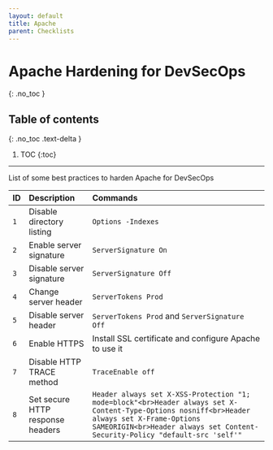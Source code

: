 ```yaml
---
layout: default
title: Apache
parent: Checklists
---
```


# Apache Hardening for DevSecOps
{: .no_toc }

## Table of contents
{: .no_toc .text-delta }

1. TOC
{:toc}

---

<span class="d-inline-block p-2 mr-1 v-align-middle bg-green-000"></span>List of some best practices to harden Apache for DevSecOps


| ID    | Description   | Commands   | 
|:---------------|:---------------------|:---------------------|
| `1` | Disable directory listing	 | `Options -Indexes` |
| `2` | Enable server signature | `ServerSignature On` |
| `3` | Disable server signature | `ServerSignature Off` |
| `4` | Change server header | `ServerTokens Prod` |
| `5` | Disable server header | `ServerTokens Prod` and `ServerSignature Off` |
| `6` | Enable HTTPS | Install SSL certificate and configure Apache to use it |
| `7` | Disable HTTP TRACE method | `TraceEnable off` |
| `8` | Set secure HTTP response headers | `Header always set X-XSS-Protection "1; mode=block"<br>Header always set X-Content-Type-Options nosniff<br>Header always set X-Frame-Options SAMEORIGIN<br>Header always set Content-Security-Policy "default-src 'self'"` |